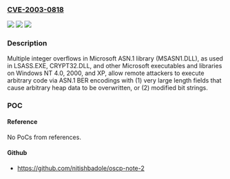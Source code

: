 ### [CVE-2003-0818](https://cve.mitre.org/cgi-bin/cvename.cgi?name=CVE-2003-0818)
![](https://img.shields.io/static/v1?label=Product&message=n%2Fa&color=blue)
![](https://img.shields.io/static/v1?label=Version&message=n%2Fa&color=blue)
![](https://img.shields.io/static/v1?label=Vulnerability&message=n%2Fa&color=brighgreen)

### Description

Multiple integer overflows in Microsoft ASN.1 library (MSASN1.DLL), as used in LSASS.EXE, CRYPT32.DLL, and other Microsoft executables and libraries on Windows NT 4.0, 2000, and XP, allow remote attackers to execute arbitrary code via ASN.1 BER encodings with (1) very large length fields that cause arbitrary heap data to be overwritten, or (2) modified bit strings.

### POC

#### Reference
No PoCs from references.

#### Github
- https://github.com/nitishbadole/oscp-note-2

